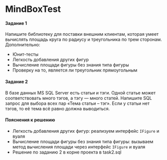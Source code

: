# MindBoxTest
#### Задание 1

Напишите библиотеку для поставки внешним клиентам, которая умеет вычислять площадь круга по радиусу и треугольника по трем сторонам. Дополнительно:
- Юнит-тесты
- Легкость добавления других фигур
- Вычисление площади фигуры без знания типа фигуры
- Проверку на то, является ли треугольник прямоугольным

#### Задание 2

В базе данных MS SQL Server есть статьи и тэги. Одной статье может соответствовать много тэгов, а тэгу — много статей. 
Напишите SQL запрос для выбора всех пар «Тема статьи – тэг». Если у статьи нет тэгов, то её тема всё равно должна выводиться.

#### Пояснения к решению

- Легкость добавления других фигур: реализуем интерфейс `IFigure` и вуаля
- Вычисление площади фигуры без знания типа фигуры: вызываем метод вычисления площади через интерфейс `IFigure` и вуаля
- Решение по заданию 2 в корне проекта в task2.sql